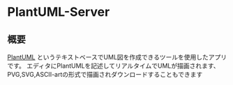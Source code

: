 # PlantUML-Server

## 概要
[PlantUML]([https://plantuml.com)
というテキストベースでUML図を作成できるツールを使用したアプリです。
エディタにPlantUMLを記述してリアルタイムでUMLが描画されます、
PVG,SVG,ASCII-artの形式で描画されダウンロードすることもできます
